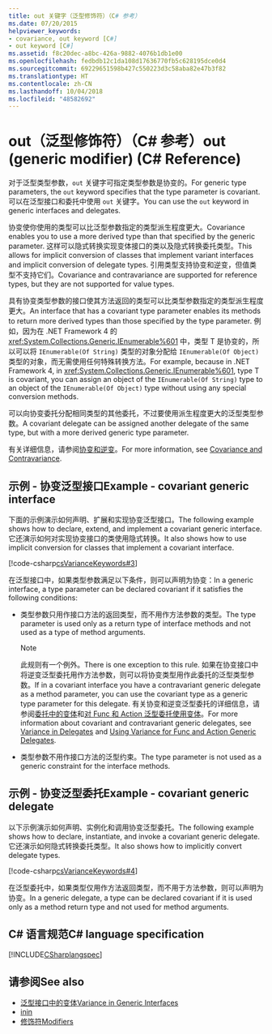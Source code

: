 ```yaml
---
title: out 关键字（泛型修饰符）（C# 参考）
ms.date: 07/20/2015
helpviewer_keywords:
- covariance, out keyword [C#]
- out keyword [C#]
ms.assetid: f8c20dec-a8bc-426a-9882-4076b1db1e00
ms.openlocfilehash: fedbdb12c1da108d17636770fb5c628195dce0d4
ms.sourcegitcommit: 69229651598b427c550223d3c58aba82e47b3f82
ms.translationtype: HT
ms.contentlocale: zh-CN
ms.lasthandoff: 10/04/2018
ms.locfileid: "48582692"
---
```

# <a name="out-generic-modifier-c-reference"></a><span data-ttu-id="f6346-102">out（泛型修饰符）（C# 参考）</span><span class="sxs-lookup"><span data-stu-id="f6346-102">out (generic modifier) (C# Reference)</span></span>

<span data-ttu-id="f6346-103">对于泛型类型参数，`out` 关键字可指定类型参数是协变的。</span><span class="sxs-lookup"><span data-stu-id="f6346-103">For generic type parameters, the `out` keyword specifies that the type parameter is covariant.</span></span> <span data-ttu-id="f6346-104">可以在泛型接口和委托中使用 `out` 关键字。</span><span class="sxs-lookup"><span data-stu-id="f6346-104">You can use the `out` keyword in generic interfaces and delegates.</span></span>

<span data-ttu-id="f6346-105">协变使你使用的类型可以比泛型参数指定的类型派生程度更大。</span><span class="sxs-lookup"><span data-stu-id="f6346-105">Covariance enables you to use a more derived type than that specified by the generic parameter.</span></span> <span data-ttu-id="f6346-106">这样可以隐式转换实现变体接口的类以及隐式转换委托类型。</span><span class="sxs-lookup"><span data-stu-id="f6346-106">This allows for implicit conversion of classes that implement variant interfaces and implicit conversion of delegate types.</span></span> <span data-ttu-id="f6346-107">引用类型支持协变和逆变，但值类型不支持它们。</span><span class="sxs-lookup"><span data-stu-id="f6346-107">Covariance and contravariance are supported for reference types, but they are not supported for value types.</span></span>

<span data-ttu-id="f6346-108">具有协变类型参数的接口使其方法返回的类型可以比类型参数指定的类型派生程度更大。</span><span class="sxs-lookup"><span data-stu-id="f6346-108">An interface that has a covariant type parameter enables its methods to return more derived types than those specified by the type parameter.</span></span> <span data-ttu-id="f6346-109">例如，因为在 .NET Framework 4 的 <xref:System.Collections.Generic.IEnumerable%601> 中，类型 T 是协变的，所以可以将 `IEnumerable(Of String)` 类型的对象分配给 `IEnumerable(Of Object)` 类型的对象，而无需使用任何特殊转换方法。</span><span class="sxs-lookup"><span data-stu-id="f6346-109">For example, because in .NET Framework 4, in <xref:System.Collections.Generic.IEnumerable%601>, type T is covariant, you can assign an object of the `IEnumerable(Of String)` type to an object of the `IEnumerable(Of Object)` type without using any special conversion methods.</span></span>

<span data-ttu-id="f6346-110">可以向协变委托分配相同类型的其他委托，不过要使用派生程度更大的泛型类型参数。</span><span class="sxs-lookup"><span data-stu-id="f6346-110">A covariant delegate can be assigned another delegate of the same type, but with a more derived generic type parameter.</span></span>

<span data-ttu-id="f6346-111">有关详细信息，请参阅[协变和逆变](../../programming-guide/concepts/covariance-contravariance/index.md)。</span><span class="sxs-lookup"><span data-stu-id="f6346-111">For more information, see [Covariance and Contravariance](../../programming-guide/concepts/covariance-contravariance/index.md).</span></span>

## <a name="example---covariant-generic-interface"></a><span data-ttu-id="f6346-112">示例 - 协变泛型接口</span><span class="sxs-lookup"><span data-stu-id="f6346-112">Example - covariant generic interface</span></span>

<span data-ttu-id="f6346-113">下面的示例演示如何声明、扩展和实现协变泛型接口。</span><span class="sxs-lookup"><span data-stu-id="f6346-113">The following example shows how to declare, extend, and implement a covariant generic interface.</span></span> <span data-ttu-id="f6346-114">它还演示如何对实现协变接口的类使用隐式转换。</span><span class="sxs-lookup"><span data-stu-id="f6346-114">It also shows how to use implicit conversion for classes that implement a covariant interface.</span></span>

[!code-csharp[csVarianceKeywords#3](~/samples/snippets/csharp/VS_Snippets_VBCSharp/csvariancekeywords/cs/program.cs#3)]

<span data-ttu-id="f6346-115">在泛型接口中，如果类型参数满足以下条件，则可以声明为协变：</span><span class="sxs-lookup"><span data-stu-id="f6346-115">In a generic interface, a type parameter can be declared covariant if it satisfies the following conditions:</span></span>

- <span data-ttu-id="f6346-116">类型参数只用作接口方法的返回类型，而不用作方法参数的类型。</span><span class="sxs-lookup"><span data-stu-id="f6346-116">The type parameter is used only as a return type of interface methods and not used as a type of method arguments.</span></span>

    > [!NOTE]
    > <span data-ttu-id="f6346-117">此规则有一个例外。</span><span class="sxs-lookup"><span data-stu-id="f6346-117">There is one exception to this rule.</span></span> <span data-ttu-id="f6346-118">如果在协变接口中将逆变泛型委托用作方法参数，则可以将协变类型用作此委托的泛型类型参数。</span><span class="sxs-lookup"><span data-stu-id="f6346-118">If in a covariant interface you have a contravariant generic delegate as a method parameter, you can use the covariant type as a generic type parameter for this delegate.</span></span> <span data-ttu-id="f6346-119">有关协变和逆变泛型委托的详细信息，请参阅[委托中的变体](../../programming-guide/concepts/covariance-contravariance/variance-in-delegates.md)和[对 Func 和 Action 泛型委托使用变体](../../programming-guide/concepts/covariance-contravariance/using-variance-for-func-and-action-generic-delegates.md)。</span><span class="sxs-lookup"><span data-stu-id="f6346-119">For more information about covariant and contravariant generic delegates, see [Variance in Delegates](../../programming-guide/concepts/covariance-contravariance/variance-in-delegates.md) and [Using Variance for Func and Action Generic Delegates](../../programming-guide/concepts/covariance-contravariance/using-variance-for-func-and-action-generic-delegates.md).</span></span>

- <span data-ttu-id="f6346-120">类型参数不用作接口方法的泛型约束。</span><span class="sxs-lookup"><span data-stu-id="f6346-120">The type parameter is not used as a generic constraint for the interface methods.</span></span>

## <a name="example---covariant-generic-delegate"></a><span data-ttu-id="f6346-121">示例 - 协变泛型委托</span><span class="sxs-lookup"><span data-stu-id="f6346-121">Example - covariant generic delegate</span></span>

<span data-ttu-id="f6346-122">以下示例演示如何声明、实例化和调用协变泛型委托。</span><span class="sxs-lookup"><span data-stu-id="f6346-122">The following example shows how to declare, instantiate, and invoke a covariant generic delegate.</span></span> <span data-ttu-id="f6346-123">它还演示如何隐式转换委托类型。</span><span class="sxs-lookup"><span data-stu-id="f6346-123">It also shows how to implicitly convert delegate types.</span></span>

[!code-csharp[csVarianceKeywords#4](~/samples/snippets/csharp/VS_Snippets_VBCSharp/csvariancekeywords/cs/program.cs#4)]

<span data-ttu-id="f6346-124">在泛型委托中，如果类型仅用作方法返回类型，而不用于方法参数，则可以声明为协变。</span><span class="sxs-lookup"><span data-stu-id="f6346-124">In a generic delegate, a type can be declared covariant if it is used only as a method return type and not used for method arguments.</span></span>

## <a name="c-language-specification"></a><span data-ttu-id="f6346-125">C# 语言规范</span><span class="sxs-lookup"><span data-stu-id="f6346-125">C# language specification</span></span>

[!INCLUDE[CSharplangspec](~/includes/csharplangspec-md.md)]

## <a name="see-also"></a><span data-ttu-id="f6346-126">请参阅</span><span class="sxs-lookup"><span data-stu-id="f6346-126">See also</span></span>

- [<span data-ttu-id="f6346-127">泛型接口中的变体</span><span class="sxs-lookup"><span data-stu-id="f6346-127">Variance in Generic Interfaces</span></span>](../../programming-guide/concepts/covariance-contravariance/variance-in-generic-interfaces.md)
- [<span data-ttu-id="f6346-128">in</span><span class="sxs-lookup"><span data-stu-id="f6346-128">in</span></span>](in-generic-modifier.md)
- [<span data-ttu-id="f6346-129">修饰符</span><span class="sxs-lookup"><span data-stu-id="f6346-129">Modifiers</span></span>](modifiers.md)
